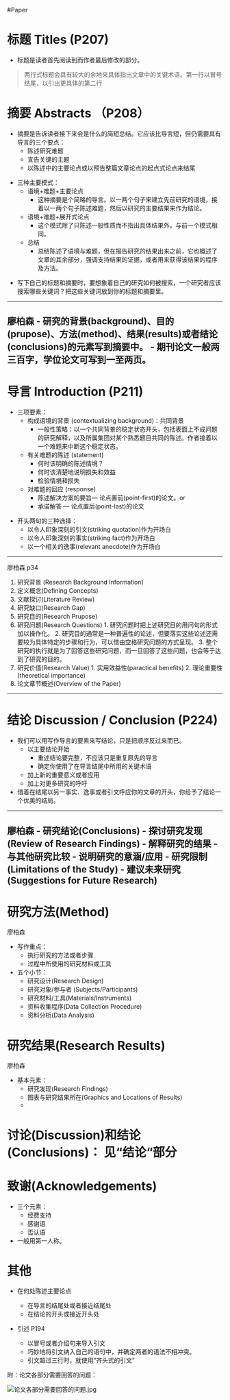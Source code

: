 #Paper 

# 标题            Titles (P207)

+ 标题是读者首先阅读到而作者最后修改的部分。
> 两行式标题会具有较大的余地来具体指出文章中的关键术语。第一行以冒号结尾，以引出更具体的第二行

# 摘要          Abstracts （P208）
-  摘要是告诉读者接下来会是什么的简短总结。它应该比导言短，但仍需要具有导言的三个要点：
	-    陈述研究难题
	-   宣告关键的主题
	-   以陈述中的主要论点或以预告整篇文章论点的起点式论点来结尾


+ 三种主要模式：
	- 语境+难题+主要论点
		-  这种摘要是个简略的导言。以一两个句子来建立先前研究的语境，接着以一两个句子陈述难题，然后以研究的主要结果来作为结论。
	-   语境+难题+展开式论点
		-   这个模式除了只陈述一般性质而不指出具体结果外，与前一个模式相同。
	-   总结
		-   总结陈述了语境与难题，但在报告研究的结果出来之前，它也概述了文章的其余部分，强调支持结果的证据，或者用来获得该结果的程序及方法。


-   写下自己的标题和摘要时，要想象着自己的研究如何被搜索，一个研究者应该搜索哪些关键词？把这些关键词放到你的标题和摘要里。

---
廖柏森
	 -   研究的背景(background)、目的(prupose)、方法(method)、结果(results)或者结论(conclusions)的元素写到摘要中。
	 - 期刊论文一般两三百字，学位论文可写到一至两页。
---

# 导言            Introduction (P211)

+  三项要素：
    -   构成语境的背景 (contextualizing background)：共同背景
        -   一般性策略：以一个共同背景的稳定状态开头，包括表面上不成问题的研究解释，以及所属集团对某个熟悉题目共同的陈述。作者接着以一个难题来中断这个稳定状态。
    -   有关难题的陈述 (statement)
        -   何时该明确的陈述情境？
        -   何时该清楚地说明损失和效益
        -   检验情境和损失
    -   对难题的回应 (response)
        -   陈述解决方案的要旨— 论点置前(point-first)的论文。or
        -   承诺解答 — 论点置后(point-last)的论文
-   开头两句的三种选择：
    -   以令人印象深刻的引文(striking quotation)作为开场白
    -   以令人印象深刻的事实(striking fact)作为开场白
    -   以一个相关的逸事(relevant anecdote)作为开场白

---
廖柏森 p34
 1. 研究背景 (Research Background Information)
 2. 定义概念(Defining Concepts)
 3. 文献探讨(Literature Review)
 4. 研究缺口(Research Gap)
 5. 研究目的(Research Prupose)
 6. 研究问题(Research Questions)
		 1. 研究问题时把上述研究目的用问句的形式加以操作化。
		 2. 研究目的通常是一种普遍性的论述，但要落实这些论述还需要较为具体特定的步骤和行为，可以借由空格研究问题的方式呈现。
		 3. 整个研究的执行就是为了回答这些研究问题，而一旦回答了这些问题，也会等于达到了研究的目的。
 7. 研究价值(Research Value)
		 1. 实用效益性(paractical benefits)
		 2. 理论重要性(theoretical importance)
 8. 论文章节概述(Overview of the Paper)
---


# 结论            Discussion / Conclusion   (P224)
-   我们可以用写作导言的要素来写结论，只是把顺序反过来而已。
    -   以主要结论开始
        -   重述结论要完整，不应该只是重复原先的导言
        -   确定你使用了在导言结尾中所用的关键术语
    -   加上新的重要意义或者应用
    -   加上对更多研究的呼吁
-   借着在结尾以另一事实、逸事或者引文呼应你的文章的开头，你给予了结论一个优美的结局。

---
 廖柏森
	- 研究结论(Conclusions)
	- 探讨研究发现(Review of Research Findings)
	 - 解释研究的结果
	 - 与其他研究比较
	 - 说明研究的意涵/应用
    - 研究限制(Limitations of the Study)
    - 建议未来研究(Suggestions for Future Research)
---

# 研究方法(Method)

廖柏森
+ 写作重点：
	- 执行研究的方法或者步骤
	- 过程中所使用的研究材料或工具
+ 五个小节：
	+ 研究设计(Research Design)
	+ 研究对象/参与者 (Subjects/Participants)
	+ 研究材料/工具(Materials/Instruments)
	+ 资料收集程序(Data Collection Procedure)
	+ 资料分析(Data Analysis)


#  研究结果(Research Results)

廖柏森
+ 基本元素：
  + 研究发现(Research Findings)
  + 图表与研究结果所在(Graphics and Locations of Results)
  + 

# 讨论(Discussion)和结论(Conclusions)： 见“结论“部分



# 致谢(Acknowledgements)

+ 三个元素：
  + 经费支持
  + 感谢语
  + 否认语
+ 一般用第一人称。


# 其他

+ 在何处陈述主要论点
  - 在导言的结尾处或者接近结尾处
  - 在结论的开头或接近开头处


+ 引述 P194
  - 以冒号或者介绍句来导入引文
  - 巧妙地将引文纳入自己的语句中，并确定两者的语法不相冲突。
  - 引文超过三行时，就使用“齐头式的引文”


      
附：论文各部分需要回答的问题：

![论文各部分需要回答的问题.jpg](app://local/%2FUsers%2Fharvey%2FOneDrive%2FZettelkasten%2FAttachment%2F%E8%AE%BA%E6%96%87%E5%90%84%E9%83%A8%E5%88%86%E9%9C%80%E8%A6%81%E5%9B%9E%E7%AD%94%E7%9A%84%E9%97%AE%E9%A2%98.jpg?1616512202765)

[](https://raw.githubusercontent.com/sprswa/Pic/master/img/_Users_harvey_OneDrive_Zettelkasten_Attachment_%E8%AE%BA%E6%96%87%E5%90%84%E9%83%A8%E5%88%86%E9%9C%80%E8%A6%81%E5%9B%9E%E7%AD%94%E7%9A%84%E9%97%AE%E9%A2%98.jpg)